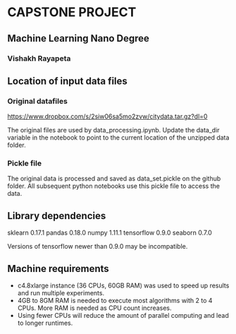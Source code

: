 # CAPSTONE PROJECT
## Machine Learning Nano Degree
### Vishakh Rayapeta

## Location of input data files
### Original datafiles
https://www.dropbox.com/s/2siw06sa5mo2zvw/citydata.tar.gz?dl=0

The original files are used by data\_processing.ipynb. Update the data\_dir variable in the notebook to point to the current location of the unzipped data folder.

### Pickle file
The original data is processed and saved as data\_set.pickle on the github folder. All subsequent python notebooks use this pickle file to access the data.


## Library dependencies
sklearn    0.17.1
pandas     0.18.0
numpy      1.11.1
tensorflow 0.9.0
seaborn    0.7.0

Versions of tensorflow newer than 0.9.0 may be incompatible.

## Machine requirements
* c4.8xlarge instance (36 CPUs, 60GB RAM) was used to speed up results and run multiple experiments.    
* 4GB to 8GM RAM is needed to execute most algorithms with 2 to 4 CPUs. More RAM is needed as CPU count increases.
* Using fewer CPUs will reduce the amount of parallel computing and lead to longer runtimes.
